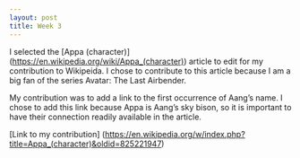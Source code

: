 ```yaml
---
layout: post
title: Week 3
---
```


I selected the [Appa (character)] (https://en.wikipedia.org/wiki/Appa_(character)) article to edit for my contribution to Wikipeida. I chose to contribute to this article because I am a big fan of the series Avatar: The Last Airbender. 

My contribution was to add a link to the first occurrence of Aang’s name. I chose to add this link because Appa is Aang’s sky bison, so it is important to have their connection readily available in the article. 

[Link to my contribution] (https://en.wikipedia.org/w/index.php?title=Appa_(character)&oldid=825221947)

